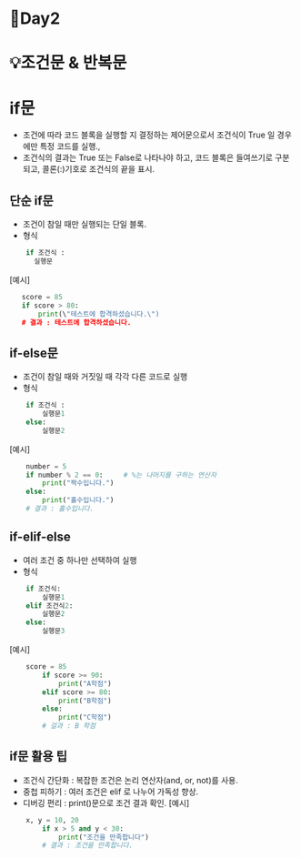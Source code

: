 # 📆Day2
# 💡조건문 & 반복문
# if문
* 조건에 따라 코드 블록을 실행할 지 결정하는 제어문으로서 조건식이 True 일 경우에만 특정 코드를 실행.,
* 조건식의 결과는 True 또는 False로 나타나야 하고, 코드 블록은 들여쓰기로 구분되고, 콜론(:)기호로 조건식의 끝을 표시.

  
## 단순 if문
* 조건이 참일 때만 실행되는 단일 블록.
* 형식
```python
    if 조건식 : 
      실행문
```
[예시]
```python
   score = 85
   if score > 80:
       print(\"테스트에 합격하셨습니다.\")
   # 결과 : 테스트에 합격하셨습니다.
```

## if-else문
* 조건이 참일 때와 거짓일 때 각각 다른 코드로 실행
* 형식
```python
    if 조건식 : 
        실행문1
    else:
        실행문2
```
[예시]
```python
    number = 5
    if number % 2 == 0:     # %는 나머지를 구하는 연산자
        print("짝수입니다.")
    else:
        print("홀수입니다.")
    # 결과 : 홀수입니다.
```

## if-elif-else
* 여러 조건 중 하나만 선택하여 실행
* 형식
```python
    if 조건식:
        실행문1
    elif 조건식2:
        실행문2
    else:
        실행문3
```
[예시]
```python
    score = 85
        if score >= 90:
            print("A학점")
        elif score >= 80:
            print("B학점")
        else:
            print("C학점")
        # 걸과 : B 학점
```

## if문 활용 팁
* 조건식 간단화 : 복잡한 조건은 논리 연산자(and, or, not)를 사용.
* 중첩 피하기 : 여러 조건은 elif 로 나누어 가독성 향상.
* 디버깅 편리 : print()문으로 조건 결과 확인.
[예시]
```python
    x, y = 10, 20
        if x > 5 and y < 30:
            print("조건을 만족합니다")
        # 결과 : 조건을 만족합니다.
```
